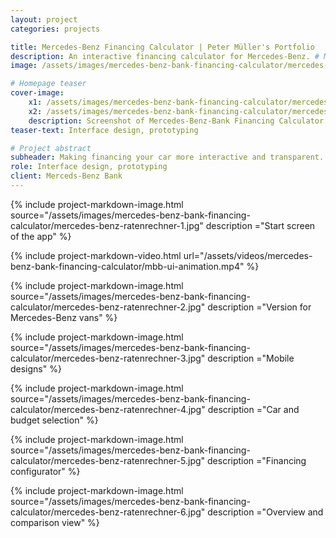```yaml
---
layout: project
categories: projects

title: Mercedes-Benz Financing Calculator | Peter Müller's Portfolio
description: An interactive financing calculator for Mercedes-Benz. # Meta description
image: /assets/images/mercedes-benz-bank-financing-calculator/mercedes-benz-ratenrechner-1.jpg # Open Graph sharing image

# Homepage teaser
cover-image:
    x1: /assets/images/mercedes-benz-bank-financing-calculator/mercedes-benz-bank-financing-calculator-cover@1x.jpg
    x2: /assets/images/mercedes-benz-bank-financing-calculator/mercedes-benz-bank-financing-calculator-cover@2x.jpg
    description: Screenshot of Mercedes-Benz-Bank Financing Calculator webapp
teaser-text: Interface design, prototyping

# Project abstract
subheader: Making financing your car more interactive and transparent.
role: Interface design, prototyping
client: Merceds-Benz Bank
---
```


{% include project-markdown-image.html source="/assets/images/mercedes-benz-bank-financing-calculator/mercedes-benz-ratenrechner-1.jpg" description ="Start screen of the app" %}

{% include project-markdown-video.html url="/assets/videos/mercedes-benz-bank-financing-calculator/mbb-ui-animation.mp4" %}

{% include project-markdown-image.html source="/assets/images/mercedes-benz-bank-financing-calculator/mercedes-benz-ratenrechner-2.jpg" description ="Version for Mercedes-Benz vans" %}

{% include project-markdown-image.html source="/assets/images/mercedes-benz-bank-financing-calculator/mercedes-benz-ratenrechner-3.jpg" description ="Mobile designs" %}

{% include project-markdown-image.html source="/assets/images/mercedes-benz-bank-financing-calculator/mercedes-benz-ratenrechner-4.jpg" description ="Car and budget selection" %}

{% include project-markdown-image.html source="/assets/images/mercedes-benz-bank-financing-calculator/mercedes-benz-ratenrechner-5.jpg" description ="Financing configurator" %}

{% include project-markdown-image.html source="/assets/images/mercedes-benz-bank-financing-calculator/mercedes-benz-ratenrechner-6.jpg" description ="Overview and comparison view" %}